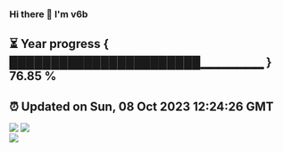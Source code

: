 ### Hi there 👋  I'm v6b  
⏳ Year progress { ███████████████████████▁▁▁▁▁▁▁ } 76.85 %
---
⏰ Updated on Sun, 08 Oct 2023 12:24:26 GMT
---
![](https://github-readme-stats.vercel.app/api?username=v6b&bg_color=30,e96443,904e95&title_color=fff&text_color=fff&layout=compact)
![](https://github-readme-stats.vercel.app/api/top-langs/?username=v6b&layout=compact&bg_color=30,e96443,904e95&title_color=fff&text_color=fff)  
![](https://gcore.jsdelivr.net/gh/v6b/v6b@main/assets/github-contribution-grid-snake.svg)

